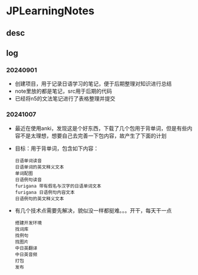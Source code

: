 # JPLearningNotes

## desc

## log

### 20240901

- 创建项目，用于记录日语学习的笔记，便于后期整理对知识进行总结
- note里放的都是笔记，src用于后期的代码
- 已经将n5的文法笔记进行了表格整理并提交

### 20241007

- 最近在使用anki，发现这是个好东西，下载了几个包用于背单词，但是有些内容不是太理想，想要自己去完善一下包内容，故产生了下面的计划
- 目标：用于背单词，包含如下内容：

    ```
    日语单词读音  
    日语单词的英文释义文本  
    单词配图  
    日语例句读音  
    furigana 带有假名与汉字的日语单词文本  
    furigana 日语例句内容文本  
    日语例句的英文释义文本  
    ```
- 有几个技术点需要先解决，貌似没一样都挺难。。。开干，每天干一点
    ```
    搭建开发环境
    找词库
    找例句
    找图片
    中日英翻译
    中日英音频
    打包
    发布
    ```

